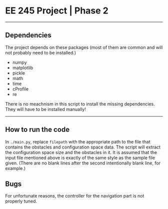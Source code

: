 # EE 245 Project | Phase 2
***
## Dependencies 
The project depends on these packages (most of them are common and will not probably need to be installed.)
 * numpy
 * matplotlib 
 * pickle
 * math 
 * time 
 * cProfile 
 * re
 
 There is no meachnism in this script to install the missing dependencies. 
 They will have to be installed manually!
 ***
 ## How to run the code
 In  `./main.py`, replace `filepath` with the appropriate path to the file that
 contains the obstacles and configuration space data. The script will extract 
 the configuration space size and the obstacles in it. 
 It is assumed that the input file mentioned above is exactly of the same style 
 as the sample file given. (There are no blank lines after the second 
 intentionally blank line, for example.)
 
 ## Bugs 
 For unfortunate reasons, the controller for the navigation part is not 
 properly tuned. 
 
 